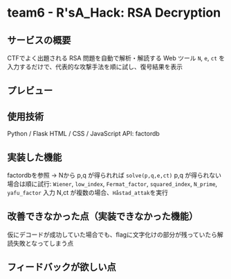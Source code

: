 # team6 - R'sA_Hack: RSA Decryption

## サービスの概要
CTFでよく出題される RSA 問題を自動で解析・解読する Web ツール 
`N`, `e`, `ct` を入力するだけで、代表的な攻撃手法を順に試し、復号結果を表示

## プレビュー

## 使用技術
Python / Flask
HTML / CSS / JavaScript
API: factordb

## 実装した機能
factordbを参照 → Nから p,q が得られれば `solve(p,q,e,ct)`
p,q が得られない場合は順に試行: `Wiener`, `low_index`, `Fermat_factor`, `squared_index`, `N_prime`, `yafu_factor`
入力 N,ct が複数の場合、`Håstad_attak`を実行


## 改善できなかった点（実装できなかった機能）
仮にデコードが成功していた場合でも、flagに文字化けの部分が残っていたら解読失敗となってしまう点

## フィードバックが欲しい点


